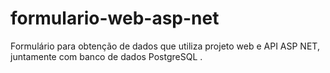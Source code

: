 # formulario-web-asp-net
Formulário para obtenção de dados que utiliza projeto web e API ASP NET, juntamente com  banco de dados PostgreSQL .
